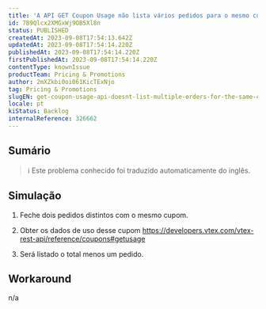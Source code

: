 ```yaml
---
title: 'A API GET Coupon Usage não lista vários pedidos para o mesmo cupom'
id: 7B9Qlcx2XMGxWj9OB5Xl8n
status: PUBLISHED
createdAt: 2023-09-08T17:54:13.642Z
updatedAt: 2023-09-08T17:54:14.220Z
publishedAt: 2023-09-08T17:54:14.220Z
firstPublishedAt: 2023-09-08T17:54:14.220Z
contentType: knownIssue
productTeam: Pricing & Promotions
author: 2mXZkbi0oi061KicTExNjo
tag: Pricing & Promotions
slugEN: get-coupon-usage-api-doesnt-list-multiple-orders-for-the-same-coupon
locale: pt
kiStatus: Backlog
internalReference: 326662
---
```


## Sumário

>ℹ️ Este problema conhecido foi traduzido automaticamente do inglês.



## Simulação


1) Feche dois pedidos distintos com o mesmo cupom.

2) Obter os dados de uso desse cupom https://developers.vtex.com/vtex-rest-api/reference/coupons#getusage

3) Será listado o total menos um pedido.

## Workaround


n/a

